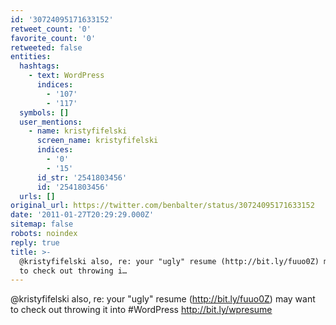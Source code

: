 ```yaml
---
id: '30724095171633152'
retweet_count: '0'
favorite_count: '0'
retweeted: false
entities:
  hashtags:
    - text: WordPress
      indices:
        - '107'
        - '117'
  symbols: []
  user_mentions:
    - name: kristyfifelski
      screen_name: kristyfifelski
      indices:
        - '0'
        - '15'
      id_str: '2541803456'
      id: '2541803456'
  urls: []
original_url: https://twitter.com/benbalter/status/30724095171633152
date: '2011-01-27T20:29:29.000Z'
sitemap: false
robots: noindex
reply: true
title: >-
  @kristyfifelski also, re: your "ugly" resume (http://bit.ly/fuuo0Z) may want
  to check out throwing i…
---
```


@kristyfifelski also, re: your "ugly" resume (http://bit.ly/fuuo0Z) may want to check out throwing it into #WordPress http://bit.ly/wpresume